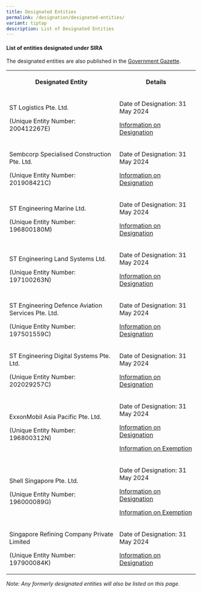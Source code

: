 ```yaml
---
title: Designated Entities
permalink: /designation/designated-entities/
variant: tiptap
description: List of Designated Entities
---
```

<h4><strong>List of entities designated under SIRA</strong></h4>
<p>The designated entities are also published in the <a href="https://www.egazette.gov.sg/" rel="noopener noreferrer nofollow" target="_blank">Government Gazette</a>.</p>
<table style="minWidth: 50px">
<colgroup>
<col>
<col>
</colgroup>
<tbody>
<tr>
<th rowspan="1" colspan="1">
<p>Designated Entity</p>
</th>
<th rowspan="1" colspan="1">
<p>Details</p>
</th>
</tr>
<tr>
<td rowspan="1" colspan="1">
<p>ST Logistics Pte. Ltd.</p>
<p>(Unique Entity Number: 200412267E)</p>
</td>
<td rowspan="1" colspan="1">
<p>Date of Designation: 31 May 2024</p>
<p></p>
<p><a href="https://storage.egazette.gov.sg/getFiles?ct=gg-Acts&amp;yr=2024&amp;filename=24gg1778.pdf" rel="noopener noreferrer nofollow" target="_blank">Information on Designation</a>
</p>
</td>
</tr>
<tr>
<td rowspan="1" colspan="1">
<p>Sembcorp Specialised Construction Pte. Ltd.</p>
<p>(Unique Entity Number: 201908421C)</p>
</td>
<td rowspan="1" colspan="1">
<p>Date of Designation: 31 May 2024</p>
<p></p>
<p><a href="https://storage.egazette.gov.sg/getFiles?ct=gg-Acts&amp;yr=2024&amp;filename=24gg1778.pdf" rel="noopener noreferrer nofollow" target="_blank">Information on Designation</a>
</p>
</td>
</tr>
<tr>
<td rowspan="1" colspan="1">
<p>ST Engineering Marine Ltd.</p>
<p>(Unique Entity Number: 196800180M)</p>
</td>
<td rowspan="1" colspan="1">
<p>Date of Designation: 31 May 2024</p>
<p></p>
<p><a href="https://storage.egazette.gov.sg/getFiles?ct=gg-Acts&amp;yr=2024&amp;filename=24gg1778.pdf" rel="noopener noreferrer nofollow" target="_blank">Information on Designation</a>
</p>
</td>
</tr>
<tr>
<td rowspan="1" colspan="1">
<p>ST Engineering Land Systems Ltd.</p>
<p>(Unique Entity Number: 197100263N)</p>
</td>
<td rowspan="1" colspan="1">
<p>Date of Designation: 31 May 2024</p>
<p></p>
<p><a href="https://storage.egazette.gov.sg/getFiles?ct=gg-Acts&amp;yr=2024&amp;filename=24gg1778.pdf" rel="noopener noreferrer nofollow" target="_blank">Information on Designation</a>
</p>
</td>
</tr>
<tr>
<td rowspan="1" colspan="1">
<p>ST Engineering Defence Aviation Services Pte. Ltd.</p>
<p>(Unique Entity Number: 197501559C)</p>
</td>
<td rowspan="1" colspan="1">
<p>Date of Designation: 31 May 2024</p>
<p></p>
<p><a href="https://storage.egazette.gov.sg/getFiles?ct=gg-Acts&amp;yr=2024&amp;filename=24gg1778.pdf" rel="noopener noreferrer nofollow" target="_blank">Information on Designation</a>
</p>
</td>
</tr>
<tr>
<td rowspan="1" colspan="1">
<p>ST Engineering Digital Systems Pte. Ltd.</p>
<p>(Unique Entity Number: 202029257C)</p>
</td>
<td rowspan="1" colspan="1">
<p>Date of Designation: 31 May 2024</p>
<p></p>
<p><a href="https://storage.egazette.gov.sg/getFiles?ct=gg-Acts&amp;yr=2024&amp;filename=24gg1778.pdf" rel="noopener noreferrer nofollow" target="_blank">Information on Designation</a>
</p>
</td>
</tr>
<tr>
<td rowspan="1" colspan="1">
<p>ExxonMobil Asia Pacific Pte. Ltd.</p>
<p>(Unique Entity Number: 196800312N)</p>
</td>
<td rowspan="1" colspan="1">
<p>Date of Designation: 31 May 2024</p>
<p></p>
<p><a href="https://storage.egazette.gov.sg/getFiles?ct=gg-Acts&amp;yr=2024&amp;filename=24gg1778.pdf" rel="noopener noreferrer nofollow" target="_blank">Information on Designation</a>
</p>
<p></p>
<p><a href="https://storage.egazette.gov.sg/getFiles?ct=sls&amp;yr=2024&amp;filename=24sls468.pdf" rel="noopener noreferrer nofollow" target="_blank">Information on Exemption</a>
</p>
</td>
</tr>
<tr>
<td rowspan="1" colspan="1">
<p>Shell Singapore Pte. Ltd.</p>
<p>(Unique Entity Number: 196000089G)</p>
</td>
<td rowspan="1" colspan="1">
<p>Date of Designation: 31 May 2024</p>
<p></p>
<p><a href="https://storage.egazette.gov.sg/getFiles?ct=gg-Acts&amp;yr=2024&amp;filename=24gg1778.pdf" rel="noopener noreferrer nofollow" target="_blank">Information on Designation</a>
</p>
<p></p>
<p><a href="https://storage.egazette.gov.sg/getFiles?ct=sls&amp;yr=2024&amp;filename=24sls469.pdf" rel="noopener noreferrer nofollow" target="_blank">Information on Exemption</a>
</p>
</td>
</tr>
<tr>
<td rowspan="1" colspan="1">
<p>Singapore Refining Company Private Limited</p>
<p>(Unique Entity Number: 197900084K)</p>
</td>
<td rowspan="1" colspan="1">
<p>Date of Designation: 31 May 2024</p>
<p></p>
<p><a href="https://storage.egazette.gov.sg/getFiles?ct=gg-Acts&amp;yr=2024&amp;filename=24gg1778.pdf" rel="noopener noreferrer nofollow" target="_blank">Information on Designation</a>
</p>
</td>
</tr>
</tbody>
</table>
<p><em>Note: Any formerly designated entities will also be listed on this page.</em>
</p>